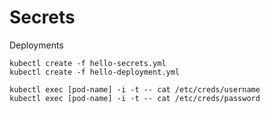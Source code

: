 # Secrets

Deployments
```
kubectl create -f hello-secrets.yml
kubectl create -f hello-deployment.yml
```


```
kubectl exec [pod-name] -i -t -- cat /etc/creds/username
kubectl exec [pod-name] -i -t -- cat /etc/creds/password
```
